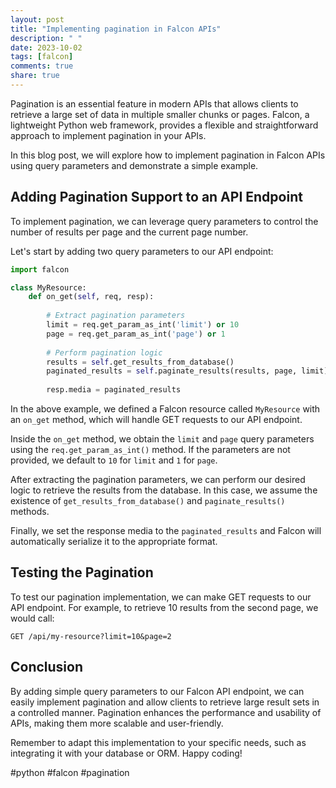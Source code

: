 ```yaml
---
layout: post
title: "Implementing pagination in Falcon APIs"
description: " "
date: 2023-10-02
tags: [falcon]
comments: true
share: true
---
```


Pagination is an essential feature in modern APIs that allows clients to retrieve a large set of data in multiple smaller chunks or pages. Falcon, a lightweight Python web framework, provides a flexible and straightforward approach to implement pagination in your APIs.

In this blog post, we will explore how to implement pagination in Falcon APIs using query parameters and demonstrate a simple example.

## Adding Pagination Support to an API Endpoint

To implement pagination, we can leverage query parameters to control the number of results per page and the current page number.

Let's start by adding two query parameters to our API endpoint:

```python
import falcon

class MyResource:
    def on_get(self, req, resp):
    
        # Extract pagination parameters
        limit = req.get_param_as_int('limit') or 10
        page = req.get_param_as_int('page') or 1
        
        # Perform pagination logic
        results = self.get_results_from_database()
        paginated_results = self.paginate_results(results, page, limit)
        
        resp.media = paginated_results
```

In the above example, we defined a Falcon resource called `MyResource` with an `on_get` method, which will handle GET requests to our API endpoint.

Inside the `on_get` method, we obtain the `limit` and `page` query parameters using the `req.get_param_as_int()` method. If the parameters are not provided, we default to `10` for `limit` and `1` for `page`.

After extracting the pagination parameters, we can perform our desired logic to retrieve the results from the database. In this case, we assume the existence of `get_results_from_database()` and `paginate_results()` methods.

Finally, we set the response media to the `paginated_results` and Falcon will automatically serialize it to the appropriate format.

## Testing the Pagination

To test our pagination implementation, we can make GET requests to our API endpoint. For example, to retrieve 10 results from the second page, we would call:

```
GET /api/my-resource?limit=10&page=2
```

## Conclusion

By adding simple query parameters to our Falcon API endpoint, we can easily implement pagination and allow clients to retrieve large result sets in a controlled manner. Pagination enhances the performance and usability of APIs, making them more scalable and user-friendly.

Remember to adapt this implementation to your specific needs, such as integrating it with your database or ORM. Happy coding!

#python #falcon #pagination